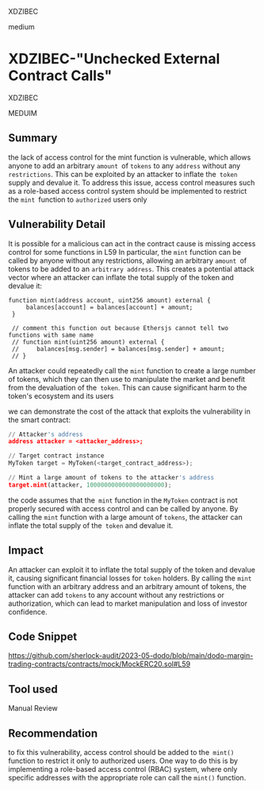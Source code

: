 XDZIBEC

medium

# XDZIBEC-"Unchecked External Contract Calls"

XDZIBEC

MEDUIM

## Summary

the lack of access control for the mint function is vulnerable, which allows anyone to add an arbitrary `amount `of `tokens` to any `address` without any `restrictions`. 
This can be exploited by an attacker to inflate the` token` supply and devalue it. 
To address this issue, access control measures such as a role-based access control system should be implemented to restrict the `mint `function to `authorized` users only

## Vulnerability Detail

It is possible for a malicious can act in the contract cause is missing access control for some functions in L59
 In particular, the `mint` function can be called by anyone without any restrictions, allowing an arbitrary `amount `of tokens to be added to an `arbitrary address`. 
This creates a potential attack vector where an attacker can inflate the total supply of the token and devalue it:

   ```solidity
 function mint(address account, uint256 amount) external {
        balances[account] = balances[account] + amount;
    }

    // comment this function out because Ethersjs cannot tell two functions with same name
    // function mint(uint256 amount) external {
    //     balances[msg.sender] = balances[msg.sender] + amount;
    // }
```
An attacker could repeatedly call the `mint` function to create a large number of tokens, which they can then use to manipulate the market and benefit from the devaluation of the` token`. This can cause significant harm to the token's ecosystem and its users

we can demonstrate the cost of the attack that exploits the vulnerability in the smart contract:

```python
// Attacker's address
address attacker = <attacker_address>;

// Target contract instance
MyToken target = MyToken(<target_contract_address>);

// Mint a large amount of tokens to the attacker's address
target.mint(attacker, 1000000000000000000000);
```
the code assumes that the` mint` function in the `MyToken` contract is not properly secured with access control and can be called by anyone. By calling the `mint` function with a large amount of `tokens`, the attacker can inflate the total supply of the` token` and devalue it.

## Impact

An attacker can exploit it to inflate the total supply of the token and devalue it, causing significant financial losses for `token` holders. By calling the `mint` function with an arbitrary address and an arbitrary amount of tokens, the attacker can add `tokens` to any account without any restrictions or authorization, which can lead to market manipulation and loss of investor confidence.

## Code Snippet

https://github.com/sherlock-audit/2023-05-dodo/blob/main/dodo-margin-trading-contracts/contracts/mock/MockERC20.sol#L59

## Tool used

Manual Review

## Recommendation

to fix this vulnerability, access control should be added to the` mint()` function to restrict it only to authorized users. One way to do this is by implementing a role-based access control (RBAC) system, where only specific addresses with the appropriate role can call the `mint()` function.
